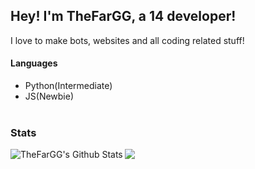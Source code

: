 ## Hey! I'm TheFarGG, a 14 developer!
I love to make bots, websites and all coding related stuff!

#### Languages
- Python(Intermediate)
- JS(Newbie)
<br><br>

### Stats
<img align="left" alt="TheFarGG's Github Stats" src="https://github-readme-stats.vercel.app/api?username=TheFarGG&count_private=true&show_icons=true&theme=radical">

[![](https://discord.c99.nl/widget/theme-2/859996173943177226.png)](https://discord.gg/jPCHwYzbZt)

